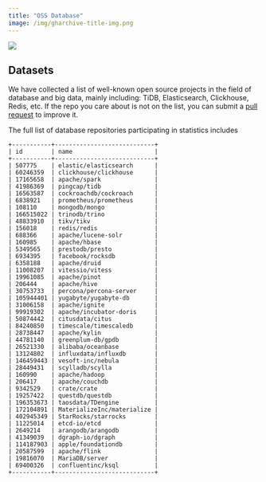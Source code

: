 ```yaml
---
title: "OSS Database"
image: /img/gharchive-title-img.png
---
```


![](/img/gharchive-title-img.png)

## Datasets

We have collected a list of well-known open source projects in the field of database and big data, mainly including: TiDB, Elasticsearch, Clickhouse, Redis, etc. If the repo you care about is not on the list, you can submit a [pull request](https://github.com/hooopo/gharchive/blob/main/meta/repos/db_repos.yml) to improve it.

The full list of database repositories participating in statistics includes

 ```
 +-----------+----------------------------+
| id        | name                       |
+-----------+----------------------------+
| 507775    | elastic/elasticsearch      |
| 60246359  | clickhouse/clickhouse      |
| 17165658  | apache/spark               |
| 41986369  | pingcap/tidb               |
| 16563587  | cockroachdb/cockroach      |
| 6838921   | prometheus/prometheus      |
| 108110    | mongodb/mongo              |
| 166515022 | trinodb/trino              |
| 48833910  | tikv/tikv                  |
| 156018    | redis/redis                |
| 688366    | apache/lucene-solr         |
| 160985    | apache/hbase               |
| 5349565   | prestodb/presto            |
| 6934395   | facebook/rocksdb           |
| 6358188   | apache/druid               |
| 11008207  | vitessio/vitess            |
| 19961085  | apache/pinot               |
| 206444    | apache/hive                |
| 30753733  | percona/percona-server     |
| 105944401 | yugabyte/yugabyte-db       |
| 31006158  | apache/ignite              |
| 99919302  | apache/incubator-doris     |
| 50874442  | citusdata/citus            |
| 84240850  | timescale/timescaledb      |
| 28738447  | apache/kylin               |
| 44781140  | greenplum-db/gpdb          |
| 26521330  | alibaba/oceanbase          |
| 13124802  | influxdata/influxdb        |
| 146459443 | vesoft-inc/nebula          |
| 28449431  | scylladb/scylla            |
| 160990    | apache/hadoop              |
| 206417    | apache/couchdb             |
| 9342529   | crate/crate                |
| 19257422  | questdb/questdb            |
| 196353673 | taosdata/TDengine          |
| 172104891 | MaterializeInc/materialize |
| 402945349 | StarRocks/starrocks        |
| 11225014  | etcd-io/etcd               |
| 2649214   | arangodb/arangodb          |
| 41349039  | dgraph-io/dgraph           |
| 114187903 | apple/foundationdb         |
| 20587599  | apache/flink               |
| 19816070  | MariaDB/server             |
| 69400326  | confluentinc/ksql          |
+-----------+----------------------------+
```
